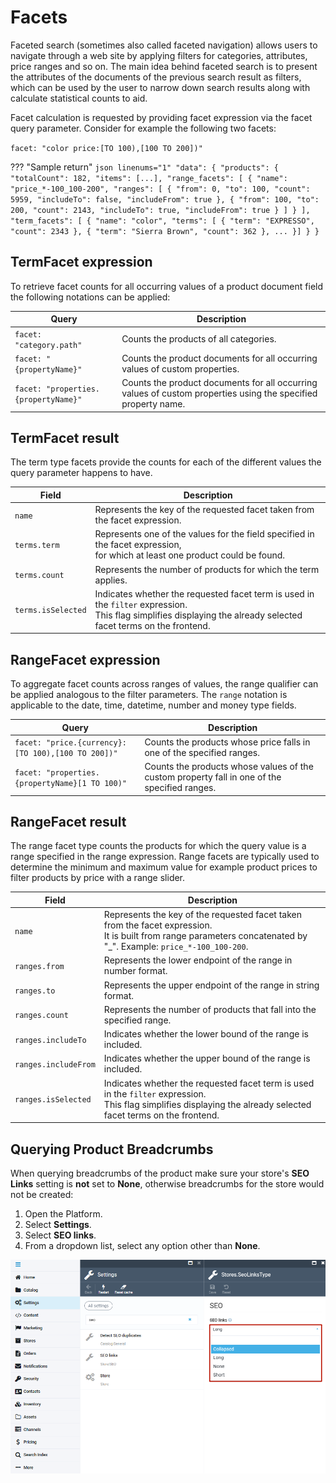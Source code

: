 # Facets

Faceted search (sometimes also called faceted navigation) allows users to navigate through a web site by applying filters for categories, attributes, price ranges and so on. The main idea behind faceted search is to present the attributes of the documents of the previous search result as filters, which can be used by the user to narrow down search results along with calculate statistical counts to aid.

Facet calculation is requested by providing facet expression via the facet query parameter. Consider for example the following two facets:

`facet: "color price:[TO 100),[100 TO 200])"`

??? "Sample return"
    ```json linenums="1"
    "data": {
        "products": {
          "totalCount": 182,
          "items": [...],
          "range_facets": [
            {
              "name": "price_*-100_100-200",
              "ranges": [
                {
                  "from": 0,
                  "to": 100,
                  "count": 5959,
                  "includeTo": false,
                  "includeFrom": true
                },
                {
                  "from": 100,
                  "to": 200,
                  "count": 2143,
                  "includeTo": true,
                  "includeFrom": true
                }
              ]
            }
          ],
          "term_facets": [
            {
              "name": "color",
              "terms": [
                {
                  "term": "EXPRESSO",
                  "count": 2343
                },
                {
                  "term": "Sierra Brown",
                  "count": 362
                },
                ...
            }]
        }
    }
    ```

## TermFacet expression

To retrieve facet counts for all occurring values of a product document field the following notations can be applied:

| Query                               | Description                                                                                                   |
|-------------------------------------|---------------------------------------------------------------------------------------------------------------|
| `facet: "category.path"`            | Counts the products of all categories.                                                                        |
| `facet: "{propertyName}"`           | Counts the product documents for all occurring values of custom properties.                                   |
| `facet: "properties.{propertyName}"`| Counts the product documents for all occurring values of custom properties using the specified property name. |

## TermFacet result

The term type facets provide the counts for each of the different values the query parameter happens to have.

| Field            | Description                                                                                                                                               |
|------------------|-----------------------------------------------------------------------------------------------------------------------------------------------------------|
| `name`           | Represents the key of the requested facet taken from the facet expression.                                                                                |
| `terms.term`     | Represents one of the values for the field specified in the facet expression,<br>for which at least one product could be found.                              |
| `terms.count`    | Represents the number of products for which the term applies.                                                                                             |
| `terms.isSelected` | Indicates whether the requested facet term is used in the `filter` expression.<br>This flag simplifies displaying the already selected facet terms on the frontend. |

## RangeFacet expression

To aggregate facet counts across ranges of values, the range qualifier can be applied analogous to the filter parameters. The `range` notation is applicable to the date, time, datetime, number and money type fields.

| Query                                             | Description                                                                                                  |
|---------------------------------------------------|--------------------------------------------------------------------------------------------------------------|
| `facet: "price.{currency}:[TO 100),[100 TO 200])"`| Counts the products whose price falls in one of the specified ranges.                                        |
| `facet: "properties.{propertyName}[1 TO 100)"`    | Counts the products whose values of the custom property fall in one of the specified ranges.                 |

## RangeFacet result

The range facet type counts the products for which the query value is a range specified in the range expression. Range facets are typically used to determine the minimum and maximum value for example product prices to filter products by price with a range slider.

| Field               | Description                                                                                                                                                              |
|---------------------|--------------------------------------------------------------------------------------------------------------------------------------------------------------------------|
| `name`              | Represents the key of the requested facet taken from the facet expression.<br>It is built from range parameters concatenated by "_". Example: `price_*-100_100-200`.        |
| `ranges.from`       | Represents the lower endpoint of the range in number format.                                                                                                             |
| `ranges.to`         | Represents the upper endpoint of the range in string format.                                                                                                             |
| `ranges.count`      | Represents the number of products that fall into the specified range.                                                                                                    |
| `ranges.includeTo`  | Indicates whether the lower bound of the range is included.                                                                                                              |
| `ranges.includeFrom`| Indicates whether the upper bound of the range is included.                                                                                                              |
| `ranges.isSelected` | Indicates whether the requested facet term is used in the `filter` expression.<br>This flag simplifies displaying the already selected facet terms on the frontend.         |

## Querying Product Breadcrumbs

When querying breadcrumbs of the product make sure your store's **SEO Links** setting is **not** set to **None**, otherwise breadcrumbs for the store would not be created:

1. Open the Platform.
1. Select **Settings**.
1. Select **SEO links**.
1. From a dropdown list, select any option other than **None**.
  
  ![SEO links](../media/seo-link.png)
